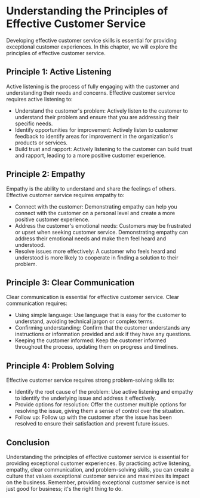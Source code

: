 Understanding the Principles of Effective Customer Service
==============================================================================================================

Developing effective customer service skills is essential for providing exceptional customer experiences. In this chapter, we will explore the principles of effective customer service.

Principle 1: Active Listening
-----------------------------

Active listening is the process of fully engaging with the customer and understanding their needs and concerns. Effective customer service requires active listening to:

* Understand the customer's problem: Actively listen to the customer to understand their problem and ensure that you are addressing their specific needs.
* Identify opportunities for improvement: Actively listen to customer feedback to identify areas for improvement in the organization's products or services.
* Build trust and rapport: Actively listening to the customer can build trust and rapport, leading to a more positive customer experience.

Principle 2: Empathy
--------------------

Empathy is the ability to understand and share the feelings of others. Effective customer service requires empathy to:

* Connect with the customer: Demonstrating empathy can help you connect with the customer on a personal level and create a more positive customer experience.
* Address the customer's emotional needs: Customers may be frustrated or upset when seeking customer service. Demonstrating empathy can address their emotional needs and make them feel heard and understood.
* Resolve issues more effectively: A customer who feels heard and understood is more likely to cooperate in finding a solution to their problem.

Principle 3: Clear Communication
--------------------------------

Clear communication is essential for effective customer service. Clear communication requires:

* Using simple language: Use language that is easy for the customer to understand, avoiding technical jargon or complex terms.
* Confirming understanding: Confirm that the customer understands any instructions or information provided and ask if they have any questions.
* Keeping the customer informed: Keep the customer informed throughout the process, updating them on progress and timelines.

Principle 4: Problem Solving
----------------------------

Effective customer service requires strong problem-solving skills to:

* Identify the root cause of the problem: Use active listening and empathy to identify the underlying issue and address it effectively.
* Provide options for resolution: Offer the customer multiple options for resolving the issue, giving them a sense of control over the situation.
* Follow up: Follow up with the customer after the issue has been resolved to ensure their satisfaction and prevent future issues.

Conclusion
----------

Understanding the principles of effective customer service is essential for providing exceptional customer experiences. By practicing active listening, empathy, clear communication, and problem-solving skills, you can create a culture that values exceptional customer service and maximizes its impact on the business. Remember, providing exceptional customer service is not just good for business; it's the right thing to do.
